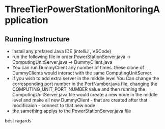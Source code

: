 # ThreeTierPowerStationMonitoringApplication
## Running Instructure
- install any prefared Java IDE (intelliJ , VSCode)
- run the following file in order
    PowerStationServer.java -> ComputingUnitServer.java -> DummyClient.java
- You can run DummyClient any number of times. these clone of DummyClients would interact with the same ComputingUnitServer.
- if you wish to add extra server in the middle level You Can change the corresponding port number in the PortNumber.java file, changing the COMPUTING_UNIT_PORT_NUMBER value and then running the ComputingUnitServer.java file would create a new node in the middle level and make all new DummyClient - that are created after that modificaion - connect to that new node
- the samething applys to the PowerStationServer.java file

best ragards
